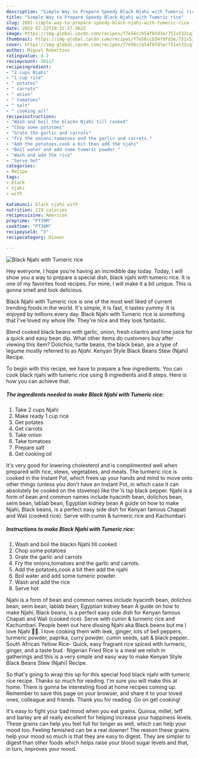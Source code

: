 ```yaml
---
description: "Simple Way to Prepare Speedy Black Njahi with Tumeric rice"
title: "Simple Way to Prepare Speedy Black Njahi with Tumeric rice"
slug: 2601-simple-way-to-prepare-speedy-black-njahi-with-tumeric-rice
date: 2022-07-22T19:32:57.962Z
image: https://img-global.cpcdn.com/recipes/f7e56ccb54f8fd3e/751x532cq70/black-njahi-with-tumeric-rice-recipe-main-photo.jpg
thumbnail: https://img-global.cpcdn.com/recipes/f7e56ccb54f8fd3e/751x532cq70/black-njahi-with-tumeric-rice-recipe-main-photo.jpg
cover: https://img-global.cpcdn.com/recipes/f7e56ccb54f8fd3e/751x532cq70/black-njahi-with-tumeric-rice-recipe-main-photo.jpg
author: Miguel Robertson
ratingvalue: 4.2
reviewcount: 10117
recipeingredient:
- "2 cups Njahi"
- "1 cup rice"
- " potates"
- " carrots"
- " onion"
- " tomatoes"
- " salt"
- " cooking oil"
recipeinstructions:
- "Wash and boil the blackn Njahi till cooked"
- "Chop some potatoes"
- "Grate the garlic and carrots"
- "Fry the onions,tomatoes and the garlic and carrots."
- "Add the potatoes,cook a bit then add the njahi"
- "Boil water and add some tumeric powder."
- "Wash and add the rice"
- "Serve hot"
categories:
- Recipe
tags:
- black
- njahi
- with

katakunci: black njahi with 
nutrition: 219 calories
recipecuisine: American
preptime: "PT39M"
cooktime: "PT38M"
recipeyield: "3"
recipecategory: Dinner

---
```



![Black Njahi with Tumeric rice](https://img-global.cpcdn.com/recipes/f7e56ccb54f8fd3e/751x532cq70/black-njahi-with-tumeric-rice-recipe-main-photo.jpg)

Hey everyone, I hope you're having an incredible day today. Today, I will show you a way to prepare a special dish, black njahi with tumeric rice. It is one of my favorites food recipes. For mine, I will make it a bit unique. This is gonna smell and look delicious.

Black Njahi with Tumeric rice is one of the most well liked of current trending foods in the world. It's simple, it is fast, it tastes yummy. It is enjoyed by millions every day. Black Njahi with Tumeric rice is something that I've loved my whole life. They're nice and they look fantastic.

Blend cooked black beans with garlic, onion, fresh cilantro and lime juice for a quick and easy bean dip. What other items do customers buy after viewing this item? Dolichos, turtle beans, the black bean, are a type of legume mostly referred to as *Njahi*. Kenyan Style Black Beans Stew (Njahi) Recipe.


To begin with this recipe, we have to prepare a few ingredients. You can cook black njahi with tumeric rice using 8 ingredients and 8 steps. Here is how you can achieve that.

<!--inarticleads1-->

##### The ingredients needed to make Black Njahi with Tumeric rice:

1. Take 2 cups Njahi
1. Make ready 1 cup rice
1. Get  potates
1. Get  carrots
1. Take  onion
1. Take  tomatoes
1. Prepare  salt
1. Get  cooking oil


It&#39;s very good for lowering cholesterol and is complimented well when prepared with rice, stews, vegetables, and meats. The turmeric rice is cooked in the Instant Pot, which frees up your hands and mind to move onto other things (unless you don&#39;t have an Instant Pot, in which case it can absolutely be cooked on the stovetop) like the ¼ tsp black pepper. Njahi is a form of bean and common names include hyacinth bean, dolichos bean, seim bean, lablab bean, Egyptian kidney bean A guide on how to make Njahi, Black beans, is a perfect easy side dish for Kenyan famous Chapati and Wali (cooked rice). Serve with cumin &amp; turmeric rice and Kachumbari. 

<!--inarticleads2-->

##### Instructions to make Black Njahi with Tumeric rice:

1. Wash and boil the blackn Njahi till cooked
1. Chop some potatoes
1. Grate the garlic and carrots
1. Fry the onions,tomatoes and the garlic and carrots.
1. Add the potatoes,cook a bit then add the njahi
1. Boil water and add some tumeric powder.
1. Wash and add the rice
1. Serve hot


Njahi is a form of bean and common names include hyacinth bean, dolichos bean, seim bean, lablab bean, Egyptian kidney bean A guide on how to make Njahi, Black beans, is a perfect easy side dish for Kenyan famous Chapati and Wali (cooked rice). Serve with cumin &amp; turmeric rice and Kachumbari. People been out here dissing Njahi aka Black beans but me I love Njahi 🙂😋. I love cooking them with leek, ginger, lots of bell peppers, turmeric powder, paprika, curry powder, cumin seeds, salt &amp; black pepper.. South African Yellow Rice- Quick, easy fragrant rice spiced with turmeric, ginger, and a taste bud · Nigerian Fried Rice is a meal we relish in gatherings and this is a very simple and easy way to make Kenyan Style Black Beans Stew (Njahi) Recipe. 

So that's going to wrap this up for this special food black njahi with tumeric rice recipe. Thanks so much for reading. I'm sure you will make this at home. There is gonna be interesting food at home recipes coming up. Remember to save this page on your browser, and share it to your loved ones, colleague and friends. Thank you for reading. Go on get cooking!

It's easy to fight your bad mood when you eat grains. Quinoa, millet, teff and barley are all really excellent for helping increase your happiness levels. These grains can help you feel full for longer as well, which can help your mood too. Feeling famished can be a real downer! The reason these grains help your mood so much is that they are easy to digest. They are simpler to digest than other foods which helps raise your blood sugar levels and that, in turn, improves your mood.
